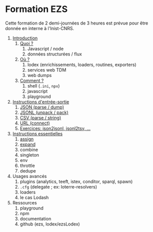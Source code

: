 # Formation EZS

Cette formation de 2 demi-journées de 3 heures est prévue pour être donnée en
interne à l'Inist-CNRS.

1. [Introduction](Introduction.md)
   1. [Quoi ?](Introduction.md#quoi-)
      1. Javascript / node
      2. données structurées / flux
   2. [Où ?](Introduction.md#o%C3%B9-)
      1. lodex (enrichissements, loaders, routines, exporters)
      2. services web TDM
      3. web dumps
   3. [Comment ?](Introduction.md#comment-)
      1. shell (`.ini`, `npx`)
      2. javascript
      3. playground
2. [Instructions d'entrée-sortie](basics.md)
   1. [JSON (parse / dump)](basics.md#json-parse--dump)
   2. [JSONL (unpack / pack)](basics.md#jsonl-unpack--pack)
   3. [CSV (parse / string)](basics.md#csv-parse--string)
   4. [URL (connect)](basics.md#url-connect)
   5. [Exercices: json2jsonl, jsonl2tsv, ...](basics.md#exercices-json2jsonl-jsonl2tsv-et-caetera)
3. [Instructions essentielles](core.md)
   1. [assign](core.md#assign)
   2. [expand](core.md#expand)
   3. combine
   4. singleton
   5. env
   6. throttle
   7. dedupe
4. Usages avancés
   1. plugins (analytics, teeft, istex, conditor, sparql, spawn)
   2. `.cfg` (delegate ; ex: loterre-resolvers)
   3. loaders
   4. le cas Lodash
5. Ressources
   1. playground
   2. npm
   3. documentation
   4. github (ezs, lodex/ezsLodex)
